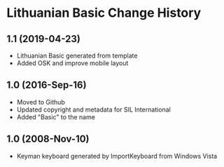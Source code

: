 Lithuanian Basic Change History
====================

1.1 (2019-04-23)
----------------
* Lithuanian Basic generated from template
* Added OSK and improve mobile layout 

1.0 (2016-Sep-16)
-----------------

* Moved to Github
* Updated copyright and metadata for SIL International
* Added "Basic" to the name


1.0 (2008-Nov-10)
-----------------

* Keyman keyboard generated by ImportKeyboard from Windows Vista 
